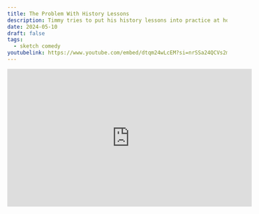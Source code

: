 ```yaml
---
title: The Problem With History Lessons
description: Timmy tries to put his history lessons into practice at home. Dad is not amused.
date: 2024-05-10
draft: false
tags:
  - sketch comedy
youtubelink: https://www.youtube.com/embed/dtqm24wLcEM?si=nrSSa24QCVs2mmPk
---
```


<iframe width="560" height="315" src="https://www.youtube.com/embed/dtqm24wLcEM?si=nrSSa24QCVs2mmPk" title="YouTube video player" frameborder="0" allow="accelerometer; autoplay; clipboard-write; encrypted-media; gyroscope; picture-in-picture; web-share" referrerpolicy="strict-origin-when-cross-origin" allowfullscreen></iframe>
